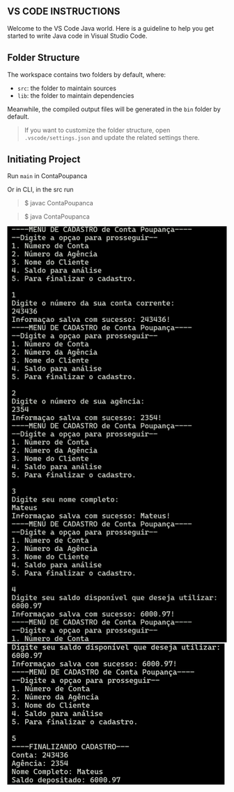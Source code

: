 ## VS CODE INSTRUCTIONS

Welcome to the VS Code Java world. Here is a guideline to help you get started to write Java code in Visual Studio Code.

## Folder Structure

The workspace contains two folders by default, where:

- `src`: the folder to maintain sources
- `lib`: the folder to maintain dependencies

Meanwhile, the compiled output files will be generated in the `bin` folder by default.

> If you want to customize the folder structure, open `.vscode/settings.json` and update the related settings there.

## Initiating Project

Run `main` in ContaPoupanca

Or in CLI, in the src run

> $ javac ContaPoupanca

> $ java ContaPoupanca

![plot](./1.png)
![plot](./2.png)
